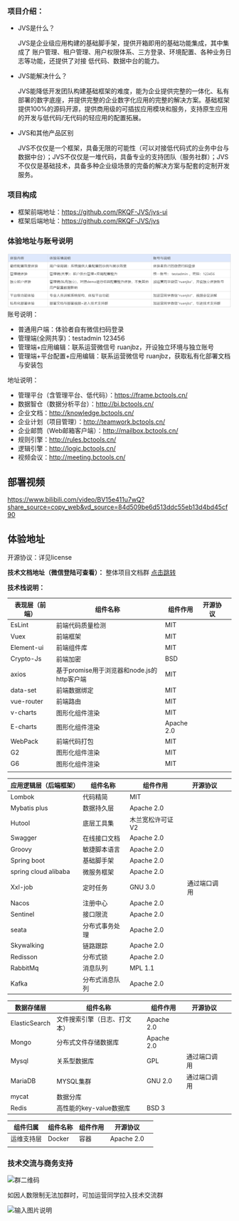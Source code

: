
### **项目介绍：**

- JVS是什么？

  JVS是企业级应用构建的基础脚手架，提供开箱即用的基础功能集成，其中集成了 账户管理、租户管理、用户权限体系、三方登录、环境配置、各种业务日志等功能，还提供了对接 低代码、数据中台的能力。

- JVS能解决什么？

  JVS能降低开发团队构建基础框架的难度，能为企业提供完整的一体化、私有部署的数字底座，并提供完整的企业数字化应用的完整的解决方案。基础框架提供100%的源码开源，提供商用级的可插拔应用模块和服务，支持原生应用的开发与低代码/无代码的轻应用的配置拓展。

- JVS和其他产品区别

  JVS不仅仅是一个框架，具备无限的可能性（可以对接低代码式的业务中台与数据中台）；JVS不仅仅是一堆代码，具备专业的支持团队（服务社群）；JVS不仅仅是基础技术，具备多种企业级场景的完备的解决方案与配套的定制开发服务。



### **项目构成**

- 框架前端地址：https://github.com/RKQF-JVS/jvs-ui
- 框架后端地址：https://github.com/RKQF-JVS/jvs



### **体验地址与账号说明**
![输入图片说明](img/image333.png)
账号说明：

- 普通用户端：体验者自有微信扫码登录
- 管理端(全网共享)：testadmin  123456
- 管理端+应用编辑：联系运营微信号 ruanjbz，开设独立环境与独立账号
- 管理端+平台配置+应用编辑：联系运营微信号 ruanjbz，获取私有化部署文档与安装包


地址说明：

- 管理平台（含管理平台、低代码）：https://frame.bctools.cn/
- 数据智仓（数据分析平台）：http://bi.bctools.cn/
- 企业文档：http://knowledge.bctools.cn/
- 企业计划（项目管理）：http://teamwork.bctools.cn/
- 企业邮筒（Web邮箱客户端）：http://mailbox.bctools.cn/
- 规则引擎：http://rules.bctools.cn/
- 逻辑引擎：http://logic.bctools.cn/
- 视频会议：http://meeting.bctools.cn/




## 部署视频

https://www.bilibili.com/video/BV15e411u7wQ?share_source=copy_web&vd_source=84d509be6d513ddc55eb13d4bd45cf90

## **体验地址**

开源协议：详见license



**技术文档地址（微信登陆可查看）：**
整体项目文档群 [点击跳转](http://knowledge.bctools.cn/#/view?id=dd37733c43c064ac1c4f1c2155e04ce6)

**技术栈说明：**

|  表现层（前端）              | **组件名称**                               | **组件作用**     | **开源协议** |      |
| -------------- | ------------------------------------------ | ---------------- | ------------ | ---- |
| EsLint    | 前端代码质量检测                                  |MIT  |           |      |
| Vuex           | 前端框架                                   | MIT              |              |      |
| Element-ui     | 前端组件库                                 | MIT              |              |      |
| Crypto-Js      | 前端加密                                   | BSD              |              |      |
| axios          | 基于promise用于浏览器和node.js的http客户端 | MIT              |              |      |
| data-set       | 前端数据绑定                               | MIT              |              |      |
| vue-router     | 前端路由                                   | MIT              |              |      |
| v-charts       | 图形化组件渲染                             | MIT              |              |      |
| E-charts       | 图形化组件渲染                             | Apache 2.0       |              |      |
| WebPack        | 前端代码打包                               | MIT              |              |      |
| G2             | 图形化组件渲染                             | MIT              |              |      |
| G6             | 图形化组件渲染                             | MIT              |              |      |
|                |                                            |                  |              |      |

|应用逻辑层（后端框架） | **组件名称**   | **组件作用**      | **开源协议** |      |
| ---------------------- | -------------- | ----------------- | ------------ | ---- |
| Lombok | 代码精简          | MIT            |        |      |
| Mybatis plus           | 数据持久层     | Apache 2.0        |              |      |
| Hutool                 | 底层工具集     | 木兰宽松许可证 V2 |              |      |
| Swagger                | 在线接口文档   | Apache 2.0        |              |      |
| Groovy                 | 敏捷脚本语言   | Apache 2.0        |              |      |
| Spring boot            | 基础脚手架     | Apache 2.0        |              |      |
| spring cloud alibaba   | 微服务框架     | Apache 2.0        |              |      |
| Xxl-job                | 定时任务       | GNU 3.0           | 通过端口调用 |      |
| Nacos                  | 注册中心       | Apache 2.0        |              |      |
| Sentinel               | 接口限流       | Apache 2.0        |              |      |
| seata                  | 分布式事务处理 | Apache 2.0        |              |      |
| Skywalking             | 链路跟踪       | Apache 2.0        |              |      |
| Redisson               | 分布式锁       | Apache 2.0        |              |      |
| RabbitMq               | 消息队列       | MPL 1.1           |              |      |
| Kafka                  | 分布式消息队列 | Apache 2.0        |              |      |

| 数据存储层 | **组件名称**            | **组件作用**                 | **开源协议** |      |
| ------------ | ----------------------- | ---------------------------- | ------------ | ---- |
| ElasticSearch   |文件搜索引擎（日志、打文本）            | Apache 2.0   |  |      |
| Mongo        | 分布式文件存储数据库    | Apache 2.0                   |              |      |
| Mysql        | 关系型数据库            | GPL                          | 通过端口调用 |      |
| MariaDB      | MYSQL集群               | GNU 2.0                      | 通过端口调用 |      |
| mycat        | 数据分库                |                              |              |      |
| Redis        | 高性能的key-value数据库 | BSD 3                        |              |      |

| **组件归属** | **组件名称** | **组件作用** | **开源协议** |      |
| ------------ | ------------ | ------------ | ------------ | ---- |
| 运维支持层   | Docker       | 容器         | Apache 2.0   |      |
|              |              |              |              |      |




### 技术交流与商务支持



![群二维码](https://github.com/RKQF-JVS/jvs-ui/assets/94048608/fd76bfa3-cbd2-4713-a5c5-4130e4bc4ac2)





如因人数限制无法加群时，可加运营同学拉入技术交流群

![输入图片说明](https://foruda.gitee.com/images/1693376631879434922/54ec140e_10006021.png "屏幕截图")


